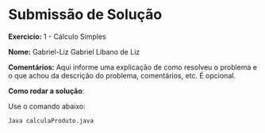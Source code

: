 # Submissão de Solução

**Exercicio:** 1 - Cálculo Simples

**Nome:** Gabriel-Liz   Gabriel Libano de Liz

**Comentários:** Aqui informe uma explicação de como resolveu o problema e o que achou da descrição do problema, comentários, etc. É opcional.

**Como rodar a solução**: 

Use o comando abaixo: 
```bash
Java calculaProduto.java
```
